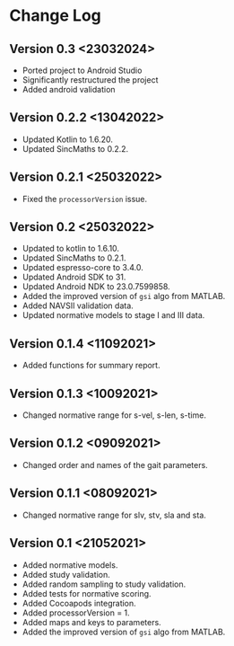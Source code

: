 # Change Log

## Version 0.3 <23032024>

+ Ported project to Android Studio
+ Significantly restructured the project
+ Added android validation

## Version 0.2.2 <13042022>

+ Updated Kotlin to 1.6.20.
+ Updated SincMaths to 0.2.2.

## Version 0.2.1 <25032022>

+ Fixed the `processorVersion` issue.

## Version 0.2 <25032022>

+ Updated to kotlin to 1.6.10.
+ Updated SincMaths to 0.2.1.
+ Updated espresso-core to 3.4.0.
+ Updated Android SDK to 31.
+ Updated Android NDK to 23.0.7599858.
+ Added the improved version of `gsi` algo from MATLAB.
+ Added NAVSII validation data.
+ Updated normative models to stage I and III data.

## Version 0.1.4 <11092021>

+ Added functions for summary report.

## Version 0.1.3 <10092021>

+ Changed normative range for s-vel, s-len, s-time.

## Version 0.1.2 <09092021>

+ Changed order and names of the gait parameters.

## Version 0.1.1 <08092021>

+ Changed normative range for slv, stv, sla and sta.

## Version 0.1 <21052021>

+ Added normative models.
+ Added study validation.
+ Added random sampling to study validation.
+ Added tests for normative scoring.
+ Added Cocoapods integration.
+ Added processorVersion = 1.
+ Added maps and keys to parameters.
+ Added the improved version of `gsi` algo from MATLAB.
